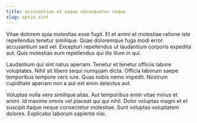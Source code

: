 ```yaml
---
title: accusantium et eaque consequatur neque
slug: optio sint
---
```


Vitae dolorem quia molestias esse fugit. Et et animi et molestiae ratione iste repellendus tenetur similique. Quae doloremque fuga modi error accusantium sed vel. Excepturi repellendus ut laudantium corporis expedita aut. Quis molestias eum repellendus qui illo illum in qui.

Laudantium qui sint natus aperiam. Tenetur et tenetur officiis labore voluptates. Nihil sit libero sequi numquam dicta. Officia laborum saepe temporibus tempore vero iure. Quas nobis nemo impedit. Nostrum cupiditate aperiam non a aut est enim delectus aut.

Voluptas nulla vero similique alias. Aut temporibus enim vitae minus et animi. Id maxime omnis vel placeat qui qui nihil. Dolor voluptas magni et et suscipit itaque neque consectetur molestiae. Sunt voluptas voluptatem dolores. Explicabo laborum sapiente nisi.

